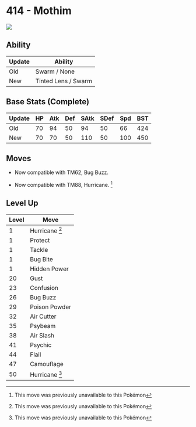 # 414 - Mothim
![][414]

## Ability

Update | Ability
---    | ---
Old    | Swarm / None
New    | Tinted Lens / Swarm

## Base Stats (Complete)

Update | HP | Atk | Def | SAtk | SDef | Spd | BST
---    | ---| --- | --- | ---  | ---  | --- | ---
Old    | 70 |  94 |  50 |  94  |  50  |  66  |  424
New    | 70 |  70 |  50 |  110  |  50  |  100  |  450

## Moves

 - Now compatible with TM62, Bug Buzz.

 - Now compatible with TM88, Hurricane. [^1]

## Level Up

Level | Move
---   | ---
  1   | Hurricane [^1]
  1   | Protect
  1   | Tackle
  1   | Bug Bite
  1   | Hidden Power
 20   | Gust
 23   | Confusion
 26   | Bug Buzz
 29   | Poison Powder
 32   | Air Cutter
 35   | Psybeam
 38   | Air Slash
 41   | Psychic
 44   | Flail
 47   | Camouflage
 50   | Hurricane [^1]



[414]: ../img/pokemon/414.png

[^1]: This move was previously unavailable to this Pokémon
